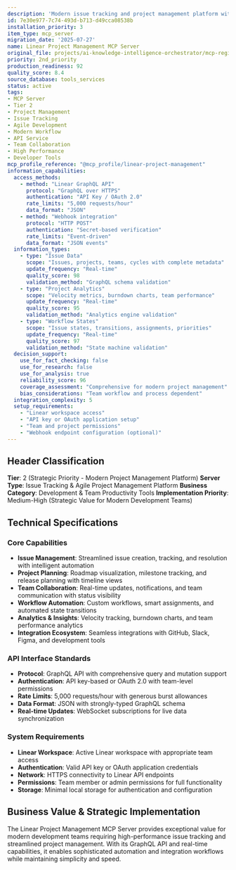 ```yaml
---
description: 'Modern issue tracking and project management platform with streamlined workflows. Strategic development server for agile teams providing high-performance issue tracking, project planning, and team collaboration with minimalist design principles.'
id: 7e30e977-7c74-493d-b713-d49cca08538b
installation_priority: 3
item_type: mcp_server
migration_date: '2025-07-27'
name: Linear Project Management MCP Server
original_file: projects/ai-knowledge-intelligence-orchestrator/mcp-registry/detailed-profiles/tier-2/linear-project-management-server-profile.md
priority: 2nd_priority
production_readiness: 92
quality_score: 8.4
source_database: tools_services
status: active
tags:
- MCP Server
- Tier 2
- Project Management
- Issue Tracking
- Agile Development
- Modern Workflow
- API Service
- Team Collaboration
- High Performance
- Developer Tools
mcp_profile_reference: "@mcp_profile/linear-project-management"
information_capabilities:
  access_methods:
    - method: "Linear GraphQL API"
      protocol: "GraphQL over HTTPS"
      authentication: "API Key / OAuth 2.0"
      rate_limits: "5,000 requests/hour"
      data_format: "JSON"
    - method: "Webhook integration"
      protocol: "HTTP POST"
      authentication: "Secret-based verification"
      rate_limits: "Event-driven"
      data_format: "JSON events"
  information_types:
    - type: "Issue Data"
      scope: "Issues, projects, teams, cycles with complete metadata"
      update_frequency: "Real-time"
      quality_score: 98
      validation_method: "GraphQL schema validation"
    - type: "Project Analytics"
      scope: "Velocity metrics, burndown charts, team performance"
      update_frequency: "Real-time"
      quality_score: 95
      validation_method: "Analytics engine validation"
    - type: "Workflow States"
      scope: "Issue states, transitions, assignments, priorities"
      update_frequency: "Real-time"
      quality_score: 97
      validation_method: "State machine validation"
  decision_support:
    use_for_fact_checking: false
    use_for_research: false
    use_for_analysis: true
    reliability_score: 96
    coverage_assessment: "Comprehensive for modern project management"
    bias_considerations: "Team workflow and process dependent"
  integration_complexity: 5
  setup_requirements:
    - "Linear workspace access"
    - "API key or OAuth application setup"
    - "Team and project permissions"
    - "Webhook endpoint configuration (optional)"
---
```


## Header Classification
**Tier**: 2 (Strategic Priority - Modern Project Management Platform)
**Server Type**: Issue Tracking & Agile Project Management Platform
**Business Category**: Development & Team Productivity Tools
**Implementation Priority**: Medium-High (Strategic Value for Modern Development Teams)

## Technical Specifications

### Core Capabilities
- **Issue Management**: Streamlined issue creation, tracking, and resolution with intelligent automation
- **Project Planning**: Roadmap visualization, milestone tracking, and release planning with timeline views
- **Team Collaboration**: Real-time updates, notifications, and team communication with status visibility
- **Workflow Automation**: Custom workflows, smart assignments, and automated state transitions
- **Analytics & Insights**: Velocity tracking, burndown charts, and team performance analytics
- **Integration Ecosystem**: Seamless integrations with GitHub, Slack, Figma, and development tools

### API Interface Standards
- **Protocol**: GraphQL API with comprehensive query and mutation support
- **Authentication**: API key-based or OAuth 2.0 with team-level permissions
- **Rate Limits**: 5,000 requests/hour with generous burst allowances
- **Data Format**: JSON with strongly-typed GraphQL schema
- **Real-time Updates**: WebSocket subscriptions for live data synchronization

### System Requirements
- **Linear Workspace**: Active Linear workspace with appropriate team access
- **Authentication**: Valid API key or OAuth application credentials
- **Network**: HTTPS connectivity to Linear API endpoints
- **Permissions**: Team member or admin permissions for full functionality
- **Storage**: Minimal local storage for authentication and configuration

## Business Value & Strategic Implementation

The Linear Project Management MCP Server provides exceptional value for modern development teams requiring high-performance issue tracking and streamlined project management. With its GraphQL API and real-time capabilities, it enables sophisticated automation and integration workflows while maintaining simplicity and speed.